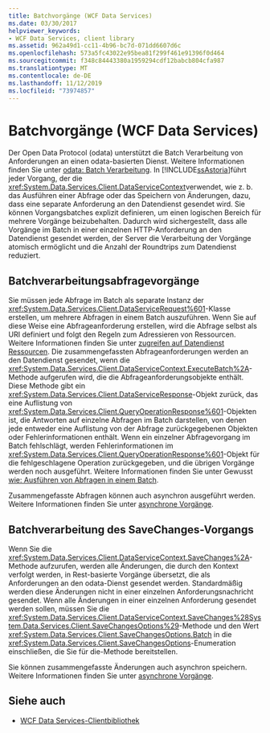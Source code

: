 ```yaml
---
title: Batchvorgänge (WCF Data Services)
ms.date: 03/30/2017
helpviewer_keywords:
- WCF Data Services, client library
ms.assetid: 962a49d1-cc11-4b96-bc7d-071dd6607d6c
ms.openlocfilehash: 573a5fc43022e95bea81f299f461e91396f0d464
ms.sourcegitcommit: f348c84443380a1959294cdf12babcb804cfa987
ms.translationtype: MT
ms.contentlocale: de-DE
ms.lasthandoff: 11/12/2019
ms.locfileid: "73974857"
---
```

# <a name="batching-operations-wcf-data-services"></a>Batchvorgänge (WCF Data Services)
Der Open Data Protocol (odata) unterstützt die Batch Verarbeitung von Anforderungen an einen odata-basierten Dienst. Weitere Informationen finden Sie unter [odata: Batch Verarbeitung](https://go.microsoft.com/fwlink/?LinkId=186075). In [!INCLUDE[ssAstoria](../../../../includes/ssastoria-md.md)]führt jeder Vorgang, der die <xref:System.Data.Services.Client.DataServiceContext>verwendet, wie z. b. das Ausführen einer Abfrage oder das Speichern von Änderungen, dazu, dass eine separate Anforderung an den Datendienst gesendet wird. Sie können Vorgangsbatches explizit definieren, um einen logischen Bereich für mehrere Vorgänge beizubehalten. Dadurch wird sichergestellt, dass alle Vorgänge im Batch in einer einzelnen HTTP-Anforderung an den Datendienst gesendet werden, der Server die Verarbeitung der Vorgänge atomisch ermöglicht und die Anzahl der Roundtrips zum Datendienst reduziert.  
  
## <a name="batching-query-operations"></a>Batchverarbeitungsabfragevorgänge  
 Sie müssen jede Abfrage im Batch als separate Instanz der <xref:System.Data.Services.Client.DataServiceRequest%601>-Klasse erstellen, um mehrere Abfragen in einem Batch auszuführen. Wenn Sie auf diese Weise eine Abfrageanforderung erstellen, wird die Abfrage selbst als URI definiert und folgt den Regeln zum Adressieren von Ressourcen. Weitere Informationen finden Sie unter [zugreifen auf Datendienst Ressourcen](accessing-data-service-resources-wcf-data-services.md). Die zusammengefassten Abfrageanforderungen werden an den Datendienst gesendet, wenn die <xref:System.Data.Services.Client.DataServiceContext.ExecuteBatch%2A>-Methode aufgerufen wird, die die Abfrageanforderungsobjekte enthält. Diese Methode gibt ein <xref:System.Data.Services.Client.DataServiceResponse>-Objekt zurück, das eine Auflistung von <xref:System.Data.Services.Client.QueryOperationResponse%601>-Objekten ist, die Antworten auf einzelne Abfragen im Batch darstellen, von denen jede entweder eine Auflistung von der Abfrage zurückgegebenen Objekten oder Fehlerinformationen enthält. Wenn ein einzelner Abfragevorgang im Batch fehlschlägt, werden Fehlerinformationen im <xref:System.Data.Services.Client.QueryOperationResponse%601>-Objekt für die fehlgeschlagene Operation zurückgegeben, und die übrigen Vorgänge werden noch ausgeführt. Weitere Informationen finden Sie unter Gewusst [wie: Ausführen von Abfragen in einem Batch](how-to-execute-queries-in-a-batch-wcf-data-services.md).  
  
 Zusammengefasste Abfragen können auch asynchron ausgeführt werden. Weitere Informationen finden Sie unter [asynchrone Vorgänge](asynchronous-operations-wcf-data-services.md).  
  
## <a name="batching-the-savechanges-operation"></a>Batchverarbeitung des SaveChanges-Vorgangs  
 Wenn Sie die <xref:System.Data.Services.Client.DataServiceContext.SaveChanges%2A>-Methode aufzurufen, werden alle Änderungen, die durch den Kontext verfolgt werden, in Rest-basierte Vorgänge übersetzt, die als Anforderungen an den odata-Dienst gesendet werden. Standardmäßig werden diese Änderungen nicht in einer einzelnen Anforderungsnachricht gesendet. Wenn alle Änderungen in einer einzelnen Anforderung gesendet werden sollen, müssen Sie die <xref:System.Data.Services.Client.DataServiceContext.SaveChanges%28System.Data.Services.Client.SaveChangesOptions%29>-Methode und den Wert <xref:System.Data.Services.Client.SaveChangesOptions.Batch> in die <xref:System.Data.Services.Client.SaveChangesOptions>-Enumeration einschließen, die Sie für die-Methode bereitstellen.  
  
 Sie können zusammengefasste Änderungen auch asynchron speichern. Weitere Informationen finden Sie unter [asynchrone Vorgänge](asynchronous-operations-wcf-data-services.md).  
  
## <a name="see-also"></a>Siehe auch

- [WCF Data Services-Clientbibliothek](wcf-data-services-client-library.md)
